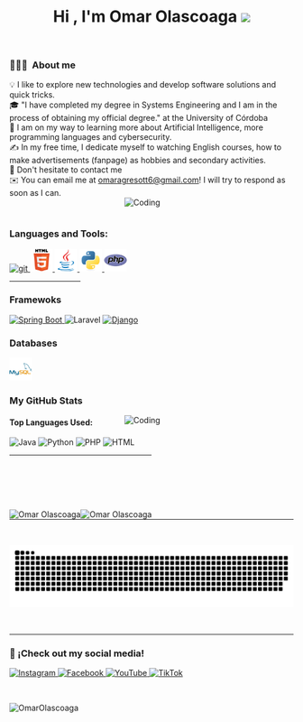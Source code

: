 <h1 align="center"><b>Hi , I'm Omar Olascoaga </b><img src="https://media.giphy.com/media/hvRJCLFzcasrR4ia7z/giphy.gif" width="35"></h1>

<p align="left"> <a href="https://twitter.com/" target="blank"><img src="https://img.shields.io/twitter/follow/?logo=twitter&style=for-the-badge" alt="" /></a> </p>

### 👨🏻‍💻 &nbsp;About me

💡 I like to explore new technologies and develop software solutions and quick tricks.  
🎓 "I have completed my degree in Systems Engineering and I am in the process of obtaining my official degree." at the University of Córdoba  
🌱 I am on my way to learning more about Artificial Intelligence, more programming languages ​​and cybersecurity.  
✍️ In my free time, I dedicate myself to watching English courses, how to make advertisements (fanpage) as hobbies and secondary activities.  
💬 Don't hesitate to contact me  
✉️ You can email me at omaragresott6@gmail.com! I will try to respond as soon as I can.  
<img align="right" alt="Coding" width="300" src="https://i.pinimg.com/originals/81/17/8b/81178b47a8598f0c81c4799f2cdd4057.gif">


<br>
<h3 align="left">Languages and Tools:</h3>
<p align="left">
    <a href="https://git-scm.com/" target="_blank" rel="noreferrer">
        <img src="https://www.vectorlogo.zone/logos/git-scm/git-scm-icon.svg" alt="git" width="40" height="40"/>
    </a>
    <a href="https://www.w3.org/html/" target="_blank" rel="noreferrer">
        <img src="https://raw.githubusercontent.com/devicons/devicon/master/icons/html5/html5-original-wordmark.svg" alt="html5" width="40" height="40"/>
    </a>
    <a href="https://www.java.com" target="_blank" rel="noreferrer">
        <img src="https://raw.githubusercontent.com/devicons/devicon/master/icons/java/java-original.svg" alt="java" width="40" height="40"/>
    </a>
    <a href="https://www.python.org" target="_blank" rel="noreferrer">
        <img src="https://raw.githubusercontent.com/devicons/devicon/master/icons/python/python-original.svg" alt="python" width="40" height="40"/>
    </a>
    <a href="https://www.php.net/" target="_blank" rel="noreferrer">
        <img src="https://raw.githubusercontent.com/devicons/devicon/master/icons/php/php-original.svg" alt="php" width="40" height="40"/>
    </a>
</p>
<hr width="25%" >

### Framewoks 

<a href="https://spring.io/projects/spring-boot" target="_blank" rel="noreferrer">
    <img src="https://cdn.worldvectorlogo.com/logos/spring-3.svg" alt="Spring Boot" width="40" height="40"/>
</a>
    <!-- Laravel -->
<a<a href="https://laravel.com/" target="_blank" rel="noreferrer">
    <img src="https://cdn.worldvectorlogo.com/logos/laravel-2.svg" alt="Laravel" width="40" height="40"/>
</a>
<!-- Django -->
<a href="https://www.djangoproject.com/" target="_blank" rel="noreferrer">
    <img src="https://cdn.worldvectorlogo.com/logos/django.svg" alt="Django" width="40" height="40"/>
</a>

### Databases 
<a href="https://www.mysql.com/" target="_blank" rel="noreferrer">
        <img src="https://raw.githubusercontent.com/devicons/devicon/master/icons/mysql/mysql-original-wordmark.svg" alt="mysql" width="40" height="40"/>
    </a>

### My GitHub Stats
<img align="right" alt="Coding" width="300" src="https://cdn.dribbble.com/users/1277312/screenshots/14733298/media/39b1045e593737587dd60e42c8422d1f.gif">

#### Top Languages Used:

![Java](https://img.shields.io/badge/Java-78.7%25-orange?style=for-the-badge)
![Python](https://img.shields.io/badge/Python-13.77%25-blue?style=for-the-badge)
![PHP](https://img.shields.io/badge/PHP-3.99%25-purple?style=for-the-badge)
![HTML](https://img.shields.io/badge/HTML-3.22%25-red?style=for-the-badge)
<hr width="50%" >

<br><br><br><br>
<p><img align="left" src="https://github-readme-stats.vercel.app/api?username=anii693&show_icons=true&theme=dark&locale=en&custom_title=Omar%20Olascoaga%20GitHub%20Stats&hide=prs,issues,stars,contribs&count_private=true&include_all_commits=false&hide_commits=true" alt="Omar Olascoaga" /></p>
<p><img align="left" src="https://github-readme-streak-stats.herokuapp.com/?user=anii693&theme=dark&hide_border=true&count_private=true&include_all_commits=false&currStreakNum=0&sideNums=0" alt="Omar Olascoaga" /></p>
<hr width="100%" >
<br>

<p align="center">
  <img  src="https://raw.githubusercontent.com/Elanza-48/Elanza-48/main/resources/img/github-contribution-grid-snake.svg"
    alt="example" />
</p>

<br>
<hr width="100%" >
<h3 align="left">📢 ¡Check out my social media!</h3>

<p align="left">
  <a href="https://instagram.com/omar_j_olascoaga/" target="_blank">
    <img src="https://img.shields.io/badge/Instagram-E4405F?style=for-the-badge&logo=instagram&logoColor=white" alt="Instagram">
  </a>
  <a href="https://facebook.com/omar.olascoaga.96" target="_blank">
    <img src="https://img.shields.io/badge/Facebook-1877F2?style=for-the-badge&logo=facebook&logoColor=white" alt="Facebook">
  </a>
  <a href="https://youtube.com/@omarolascoaga5541" target="_blank">
    <img src="https://img.shields.io/badge/YouTube-FF0000?style=for-the-badge&logo=youtube&logoColor=white" alt="YouTube">
  </a>
  <a href="https://tiktok.com/@omarolascoaga1" target="_blank">
    <img src="https://img.shields.io/badge/TikTok-000000?style=for-the-badge&logo=tiktok&logoColor=white" alt="TikTok">
  </a>
</p>

<br>

<p align="left">
  <img src="https://komarev.com/ghpvc/?username=OmarOlascoaga&label=Profile%20views&color=0e75b6&style=flat" alt="OmarOlascoaga" />
</p>
